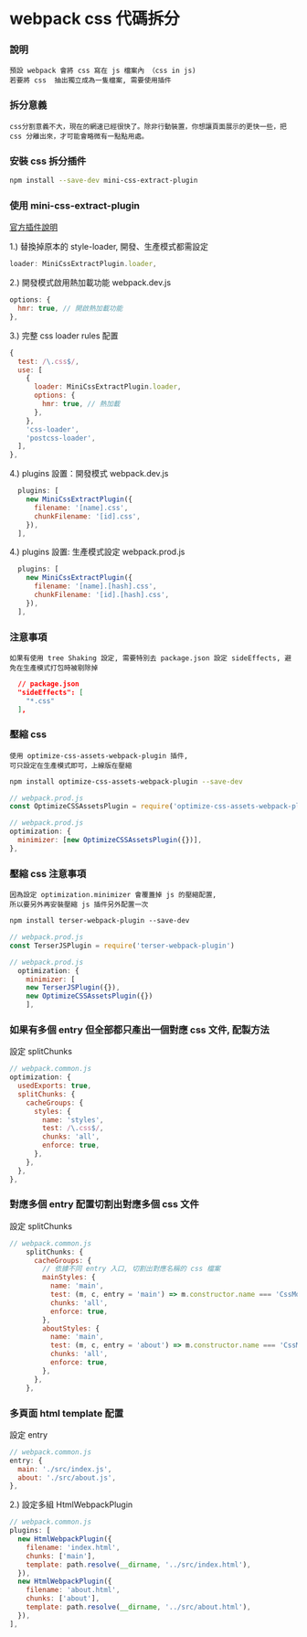 # webpack css 代碼拆分

### 說明

    預設 webpack 會將 css 寫在 js 檔案內 （css in js)
    若要將 css  抽出獨立成為一隻檔案, 需要使用插件

### 拆分意義

    css分割意義不大，現在的網速已經很快了。除非行動裝置，你想讓頁面展示的更快一些，把 css 分離出來，才可能會略微有一點點用處。

### 安裝 css 拆分插件

```bash
npm install --save-dev mini-css-extract-plugin
```

### 使用 mini-css-extract-plugin

[官方插件說明](https://webpack.js.org/plugins/mini-css-extract-plugin)

1.) 替換掉原本的 style-loader, 開發、生產模式都需設定

```js
loader: MiniCssExtractPlugin.loader,
```

2.) 開發模式啟用熱加載功能 webpack.dev.js

```js
options: {
  hmr: true, // 開啟熱加載功能
},
```

3.) 完整 css loader rules 配置

```js
{
  test: /\.css$/,
  use: [
    {
      loader: MiniCssExtractPlugin.loader,
      options: {
        hmr: true, // 熱加載
      },
    },
    'css-loader',
    'postcss-loader',
  ],
},
```

4.) plugins 設置：開發模式 webpack.dev.js

```js
  plugins: [
    new MiniCssExtractPlugin({
      filename: '[name].css',
      chunkFilename: '[id].css',
    }),
  ],
```

4.) plugins 設置: 生產模式設定 webpack.prod.js

```js
  plugins: [
    new MiniCssExtractPlugin({
      filename: '[name].[hash].css',
      chunkFilename: '[id].[hash].css',
    }),
  ],
```

### 注意事項

    如果有使用 tree Shaking 設定, 需要特別去 package.json 設定 sideEffects, 避免在生產模式打包時被剔除掉

```json
  // package.json
  "sideEffects": [
    "*.css"
  ],
```

### 壓縮 css

    使用 optimize-css-assets-webpack-plugin 插件,
    可只設定在生產模式即可，上線版在壓縮

```bash
npm install optimize-css-assets-webpack-plugin --save-dev
```

```js
// webpack.prod.js
const OptimizeCSSAssetsPlugin = require('optimize-css-assets-webpack-plugin')
```

```js
// webpack.prod.js
optimization: {
  minimizer: [new OptimizeCSSAssetsPlugin({})],
},

```

### 壓縮 css 注意事項

    因為設定 optimization.minimizer 會覆蓋掉 js 的壓縮配置,
    所以要另外再安裝壓縮 js 插件另外配置一次

```bash
npm install terser-webpack-plugin --save-dev
```

```js
// webpack.prod.js
const TerserJSPlugin = require('terser-webpack-plugin')
```

```js
// webpack.prod.js
  optimization: {
    minimizer: [
	new TerserJSPlugin({}),
	new OptimizeCSSAssetsPlugin({})
    ],
```

### 如果有多個 entry 但全部都只產出一個對應 css 文件, 配製方法

設定 splitChunks

```js
// webpack.common.js
optimization: {
  usedExports: true,
  splitChunks: {
    cacheGroups: {
      styles: {
        name: 'styles',
        test: /\.css$/,
        chunks: 'all',
        enforce: true,
      },
    },
  },
},
```

### 對應多個 entry 配置切割出對應多個 css 文件

設定 splitChunks

```js
// webpack.common.js
    splitChunks: {
      cacheGroups: {
        // 依據不同 entry 入口, 切割出對應名稱的 css 檔案
        mainStyles: {
          name: 'main',
          test: (m, c, entry = 'main') => m.constructor.name === 'CssModule' && recursiveIssuer(m) === entry,
          chunks: 'all',
          enforce: true,
        },
        aboutStyles: {
          name: 'main',
          test: (m, c, entry = 'about') => m.constructor.name === 'CssModule' && recursiveIssuer(m) === entry,
          chunks: 'all',
          enforce: true,
        },
      },
    },
```

### 多頁面 html template 配置

設定 entry

```js
// webpack.common.js
entry: {
  main: './src/index.js',
  about: './src/about.js',
},
```

2.) 設定多組 HtmlWebpackPlugin

```js
// webpack.common.js
plugins: [
  new HtmlWebpackPlugin({
    filename: 'index.html',
    chunks: ['main'],
    template: path.resolve(__dirname, '../src/index.html'),
  }),
  new HtmlWebpackPlugin({
    filename: 'about.html',
    chunks: ['about'],
    template: path.resolve(__dirname, '../src/about.html'),
  }),
],
```
